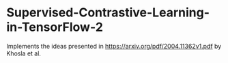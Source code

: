 # Supervised-Contrastive-Learning-in-TensorFlow-2
Implements the ideas presented in https://arxiv.org/pdf/2004.11362v1.pdf by Khosla et al. 

